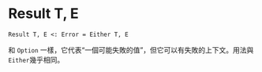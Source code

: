 # Result T, E

```erg
Result T, E <: Error = Either T, E
```

和 `Option` 一樣，它代表“一個可能失敗的值”，但它可以有失敗的上下文。用法與`Either`幾乎相同。